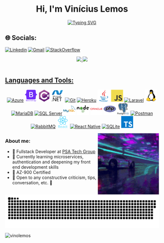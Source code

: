 <h1 align="center">Hi, I'm Vinícius Lemos</h1>
<center><a href="https://git.io/typing-svg"><img src="https://readme-typing-svg.demolab.com?font=Fira+Code&pause=1000&width=435&lines=Welcome!" alt="Typing SVG" /></a></center>

 
## 🌐 Socials:

[![Linkedin](https://img.shields.io/badge/-LinkedIn-%230077B5?style=for-the-badge&logo=linkedin&logoColor=white)](https://linkedin.com/in/vinolemos") [![Gmail](https://img.shields.io/badge/-Gmail-%23333?style=for-the-badge&logo=gmail&logoColor=white)](mailto:vlemosdeoliveira@gmail.com) [![StackOverflow](https://img.shields.io/badge/stack%20overflow-FE7A16?logo=stack-overflow&logoColor=white&style=for-the-badge)](https://stackoverflow.com/users/20768508/vinolemos)

 <div align="center">
  <a href="https://github.com/VinoLemos">
  <img height="180em" src="https://github-readme-stats.vercel.app/api?username=VinoLemos&show_icons=true&theme=tokyonight&include_all_commits=true&count_private=true&card_width=299.8"/>
  <img height="180em" src="https://github-readme-stats.vercel.app/api/top-langs/?username=VinoLemos&layout=compact&hide=blade,scss,shell&hide_progress=true&langs_count=10&theme=tokyonight&card_width=300"/>
</div>
 <div style="display: inline_block"><br>
  
## Languages and Tools:
<div align="center">

[<img src="https://www.vectorlogo.zone/logos/microsoft_azure/microsoft_azure-icon.svg" alt="Azure" width="40" height="40">](https://azure.microsoft.com/en-in/)
[<img src="https://raw.githubusercontent.com/devicons/devicon/master/icons/bootstrap/bootstrap-plain-wordmark.svg" alt="Bootstrap" width="40" height="40">](https://getbootstrap.com)
[<img src="https://raw.githubusercontent.com/devicons/devicon/master/icons/csharp/csharp-original.svg" alt="C#" width="40" height="40">](https://www.w3schools.com/cs/)
[<img src="https://raw.githubusercontent.com/devicons/devicon/master/icons/dot-net/dot-net-original-wordmark.svg" alt=".NET" width="40" height="40">](https://dotnet.microsoft.com/)
[<img src="https://www.vectorlogo.zone/logos/git-scm/git-scm-icon.svg" alt="Git" width="40" height="40">](https://git-scm.com/)
[<img src="https://cdn.jsdelivr.net/gh/devicons/devicon@latest/icons/heroku/heroku-plain-wordmark.svg" alt="Heroku" width="40" height="40">](https://heroku.com)
[<img src="https://raw.githubusercontent.com/devicons/devicon/master/icons/java/java-original.svg" alt="Java" width="40" height="40">](https://www.java.com)
[<img src="https://raw.githubusercontent.com/devicons/devicon/master/icons/javascript/javascript-original.svg" alt="JavaScript" width="40" height="40">](https://developer.mozilla.org/en-US/docs/Web/JavaScript)
[<img src="https://img.icons8.com/?size=100&id=hUvxmdu7Rloj&format=png&color=000000" alt="Laravel" width="40" height="40">](https://laravel.com/)
[<img src="https://raw.githubusercontent.com/devicons/devicon/master/icons/linux/linux-original.svg" alt="Linux" width="40" height="40">](https://www.linux.org/)
[<img src="https://www.vectorlogo.zone/logos/mariadb/mariadb-icon.svg" alt="MariaDB" width="40" height="40">](https://mariadb.org/)
[<img src="https://www.svgrepo.com/show/303229/microsoft-sql-server-logo.svg" alt="SQL Server" width="40" height="40">](https://www.microsoft.com/en-us/sql-server)
[<img src="https://raw.githubusercontent.com/devicons/devicon/master/icons/mysql/mysql-original-wordmark.svg" alt="MySQL" width="40" height="40">](https://www.mysql.com/)
[<img src="https://raw.githubusercontent.com/devicons/devicon/master/icons/nodejs/nodejs-original-wordmark.svg" alt="Node.js" width="40" height="40">](https://nodejs.org)
[<img src="https://raw.githubusercontent.com/devicons/devicon/master/icons/oracle/oracle-original.svg" alt="Oracle" width="40" height="40">](https://www.oracle.com/)
[<img src="https://raw.githubusercontent.com/devicons/devicon/master/icons/php/php-original.svg" alt="PHP" width="40" height="40">](https://www.php.net)
[<img src="https://raw.githubusercontent.com/devicons/devicon/master/icons/postgresql/postgresql-original-wordmark.svg" alt="PostgreSQL" width="40" height="40">](https://www.postgresql.org)
[<img src="https://www.vectorlogo.zone/logos/getpostman/getpostman-icon.svg" alt="Postman" width="40" height="40">](https://postman.com)
[<img src="https://www.vectorlogo.zone/logos/rabbitmq/rabbitmq-icon.svg" alt="RabbitMQ" width="40" height="40">](https://www.rabbitmq.com)
[<img src="https://raw.githubusercontent.com/devicons/devicon/master/icons/react/react-original-wordmark.svg" alt="React" width="40" height="40">](https://reactjs.org/)
[<img src="https://reactnative.dev/img/header_logo.svg" alt="React Native" width="40" height="40">](https://reactnative.dev/)
[<img src="https://www.vectorlogo.zone/logos/sqlite/sqlite-icon.svg" alt="SQLite" width="40" height="40">](https://www.sqlite.org/)
[<img src="https://raw.githubusercontent.com/devicons/devicon/master/icons/typescript/typescript-original.svg" alt="TypeScript" width="40" height="40">](https://www.typescriptlang.org/)

</div>
<img align="right" alt="Synthwave" height="200em" src="https://github.com/VinoLemos/VinoLemos/blob/main/synthwave.gif">

##

  <h3>About me: </h3>
  
- 🔭 Fullstack Developer at <a href = "https://psatech.com.br/" target="_blank">PSA Tech Group</a>
- 🌱 Currently learning microservices, authentication and deepening my front end development skills
- 📜 AZ-900 Certified
- 🤔 Open to any constructive criticism, tips, conversation, etc. 🦉

<div align="center"> 
 
 ##

   ![Snake animation](https://github.com/VinoLemos/VinoLemos/blob/output/github-contribution-grid-snake.svg)
     

  </div>
<p align="left"> <img src="https://komarev.com/ghpvc/?username=vinolemos&label=Profile%20views&color=0e75b6&style=flat" alt="vinolemos" /> </p>
